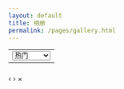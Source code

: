 ```yaml
---
layout: default
title: 相册
permalink: /pages/gallery.html
---
```


<link rel="stylesheet" href="{{ "/assets/js/gallery/css/blueimp-gallery.css" | prepend: site.baseurl }}">
<input type="hidden" id="galleryHidden" value="gallery"/>
<input type="hidden" id="galleryPageNum" value="1"/>

<table  class="table table-condensed" >
	<tr>
		<td align="right">
			<select id="selGallery" onchange="loadGallery(this,1);">发现
				<option value="popular" selected="selected">热门</option>
				<option value="editors" >编辑</option>
				<option value="upcoming" >排名上升</option>
				<option value="fresh" >新作</option>
				<option value="user" >我的</option>			
				
			</select>
		</td>
	</tr>
</table>

<div id="links" class="links"></div>
<!-- The Gallery as lightbox dialog, should be a child element of the document body -->
<div id="blueimp-gallery" class="blueimp-gallery">
    <div class="slides"></div>
    <h3 class="title"></h3>
    <a class="prev">‹</a>
    <a class="next">›</a>
    <a class="close">×</a>
    <a class="play-pause"></a>
    <ol class="indicator"></ol>
</div>



<script type="text/javascript" src="{{ "/assets/js/loadGallery.js" | prepend: site.baseurl }}"></script>

